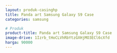 ```yaml
---
layout: produk-casinghp
title: Panda art Samsung Galaxy S9 Case
categories: samsung

# Produk
product-title: Panda art Samsung Galaxy S9 Case
image-drive: 1Izrb_tHoCLVhRbYtzGXHjMO3ECl6cXfd
harga: 90000
---
```

